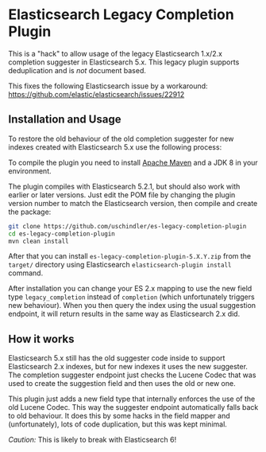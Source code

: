 # Elasticsearch Legacy Completion Plugin #

This is a "hack" to allow usage of the legacy Elasticsearch 1.x/2.x
completion suggester in Elasticsearch 5.x. This legacy plugin supports
deduplication and is *not* document based.

This fixes the following Elasticsearch issue by a workaround:
https://github.com/elastic/elasticsearch/issues/22912

## Installation and Usage ##

To restore the old behaviour of the old completion suggester for new
indexes created with Elasticsearch 5.x use the following process:

To compile the plugin you need to install 
[Apache Maven](https://maven.apache.org/) and a JDK 8 in your environment.

The plugin compiles with Elasticsearch 5.2.1, but should also work with
earlier or later versions. Just edit the POM file by changing the plugin
version number to match the Elasticsearch version, then compile and create
the package:

```sh
git clone https://github.com/uschindler/es-legacy-completion-plugin
cd es-legacy-completion-plugin
mvn clean install
```

After that you can install `es-legacy-completion-plugin-5.X.Y.zip` from
the `target/` directory using Elasticsearch `elasticsearch-plugin install`
command.

After installation you can change your ES 2.x mapping to use the new
field type `legacy_completion` instead of `completion` (which
unfortunately triggers new behaviour). When you then query the index
using the usual suggestion endpoint, it will return results in the same
way as Elasticsearch 2.x did.

## How it works ##

Elasticsearch 5.x still has the old suggester code inside to support
Elasticsearch 2.x indexes, but for new indexes it uses the new
suggester. The completion suggester endpoint just checks the Lucene
Codec that was used to create the suggestion field and then uses the old
or new one.

This plugin just adds a new field type that internally enforces the use
of the old Lucene Codec. This way the suggester endpoint automatically
falls back to old behaviour. It does this by some hacks in the field
mapper and (unfortunately), lots of code duplication, but this was kept
minimal.

*Caution:* This is likely to break with Elasticsearch 6!
